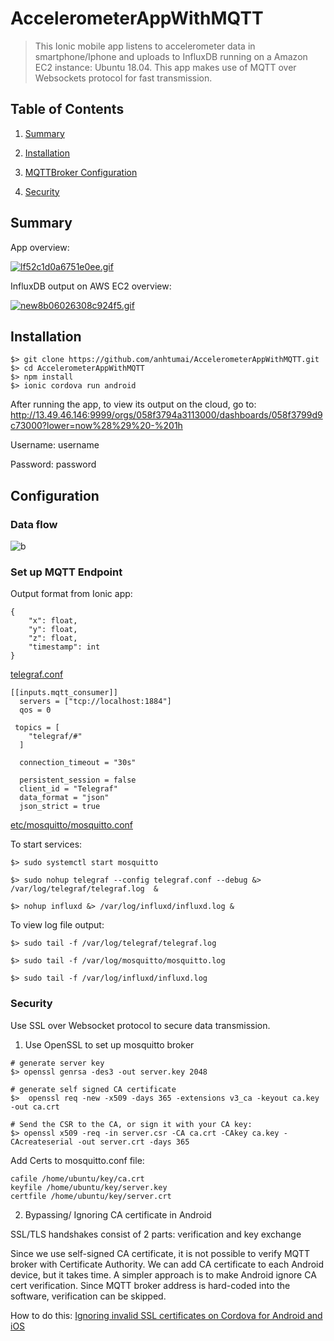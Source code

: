 # AccelerometerAppWithMQTT

> This Ionic mobile app listens to accelerometer data in smartphone/Iphone and uploads to InfluxDB running on a Amazon EC2 instance: Ubuntu 18.04. This app makes use of MQTT over Websockets protocol for fast transmission.

## Table of Contents

1. [Summary](#Summary)

2. [Installation](#Installation)

3. [MQTTBroker Configuration](#Configuration)

4. [Security](#Security)
## Summary

App overview:

[![lf52c1d0a6751e0ee.gif](https://s4.gifyu.com/images/lf52c1d0a6751e0ee.gif)](https://gifyu.com/image/lW5q)

InfluxDB output on AWS EC2 overview:

[![new8b06026308c924f5.gif](https://s4.gifyu.com/images/new8b06026308c924f5.gif)](https://gifyu.com/image/lin8)

## Installation

```
$> git clone https://github.com/anhtumai/AccelerometerAppWithMQTT.git
$> cd AccelerometerAppWithMQTT
$> npm install
$> ionic cordova run android
```

After running the app, to view its output on the cloud, go to:
http://13.49.46.146:9999/orgs/058f3794a3113000/dashboards/058f3799d9c73000?lower=now%28%29%20-%201h

Username: username

Password: password

## Configuration

### Data flow

![b](https://user-images.githubusercontent.com/32799668/79673784-734ad780-81e5-11ea-8ce9-adbce9810f73.png)

### Set up MQTT Endpoint

Output format from Ionic app:
```
{
    "x": float,
    "y": float,
    "z": float,
    "timestamp": int
}
```

[telegraf.conf](https://gist.github.com/anhtumai/b6d19b499a69c495d1a5e12f4f138899)

```
[[inputs.mqtt_consumer]]
  servers = ["tcp://localhost:1884"]
  qos = 0

 topics = [
    "telegraf/#"
  ]

  connection_timeout = "30s"

  persistent_session = false
  client_id = "Telegraf"
  data_format = "json"
  json_strict = true

```

[etc/mosquitto/mosquitto.conf](https://gist.github.com/anhtumai/8d50e4e8f69e839b7d83d4ce5c770be2)


To start services:

```
$> sudo systemctl start mosquitto

$> sudo nohup telegraf --config telegraf.conf --debug &> /var/log/telegraf/telegraf.log  &

$> nohup influxd &> /var/log/influxd/influxd.log &
```

To view log file output:

```
$> sudo tail -f /var/log/telegraf/telegraf.log

$> sudo tail -f /var/log/mosquitto/mosquitto.log

$> sudo tail -f /var/log/influxd/influxd.log
```

### Security 

Use SSL over Websocket protocol to secure data transmission.

1. Use OpenSSL to set up mosquitto broker 

```
# generate server key 
$> openssl genrsa -des3 -out server.key 2048

# generate self signed CA certificate
$>  openssl req -new -x509 -days 365 -extensions v3_ca -keyout ca.key -out ca.crt

# Send the CSR to the CA, or sign it with your CA key:
$> openssl x509 -req -in server.csr -CA ca.crt -CAkey ca.key -CAcreateserial -out server.crt -days 365
```

Add Certs to mosquitto.conf file:
```
cafile /home/ubuntu/key/ca.crt
keyfile /home/ubuntu/key/server.key
certfile /home/ubuntu/key/server.crt
```

2. Bypassing/ Ignoring CA certificate in Android

SSL/TLS handshakes consist of 2 parts: verification and key exchange 

Since we use self-signed CA certificate, it is not possible to verify MQTT broker with Certificate Authority. We can add CA certificate to each Android device, but it takes time. A simpler approach is to make Android ignore CA cert verification. Since MQTT broker address is hard-coded into the software,  verification can be skipped.

How to do this: 
[Ignoring invalid SSL certificates on Cordova for Android and iOS](http://ivancevich.me/articles/ignoring-invalid-ssl-certificates-on-cordova-android-ios/)